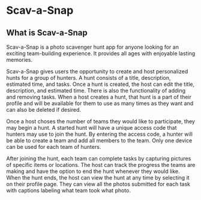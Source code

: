 # Scav-a-Snap

## What is Scav-a-Snap
Scav-a-Snap is a photo scavenger hunt app for anyone looking for an exciting team-building experience. It provides all ages with enjoyable lasting memories. 

Scav-a-Snap gives users the opportunity to create and host personalized hunts for a group of hunters. A hunt consists of a title, description, estimated time, and tasks. Once a hunt is created, the host can edit the title, description, and estimated time. There is also the functionality of adding and removing tasks. When a host creates a hunt, that hunt is a part of their profile and will be available for them to use as many times as they want and can also be deleted if desired.

Once a host choses the number of teams they would like to participate, they may begin a hunt. A started hunt will have a unique access code that hunters may use to join the hunt. By entering the access code, a hunter will be able to create a team and add all members to the team. Only one device can be used for each team of hunters.

After joining the hunt, each team can complete tasks by capturing pictures of specific items or locations. The host can track the progress the teams are making and have the option to end the hunt whenever they would like. When the hunt ends, the host can view the hunt at any time by selecting it on their profile page. They can view all the photos submitted for each task with captions labeling what team took what photo. 

